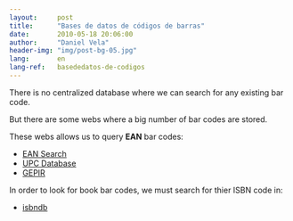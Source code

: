 ```yaml
---
layout:     post
title:      "Bases de datos de códigos de barras"
date:       2010-05-18 20:06:00
author:     "Daniel Vela"
header-img: "img/post-bg-05.jpg"
lang:       en
lang-ref:   basededatos-de-codigos
---
```


There is no centralized database where we can search for any existing bar code.

But there are some webs where a big number of bar codes are stored.

These webs allows us to query **EAN** bar codes:


* [EAN Search](http://www.ean-search.org/)
* [UPC Database](http://www.upcdatabase.com/)
* [GEPIR](http://www.ucc-gepir.org/GEPIR_UCCNET/jsp/client.jsp)

In order to look for book bar codes, we must search for thier ISBN code in:

* [isbndb](http://isbndb.com/)

